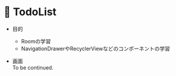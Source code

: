 # :memo: TodoList

- 目的　<br>
  - Roomの学習 <br>
  - NavigationDrawerやRecyclerViewなどのコンポーネントの学習

- 画面 <br>
  To be continued.
